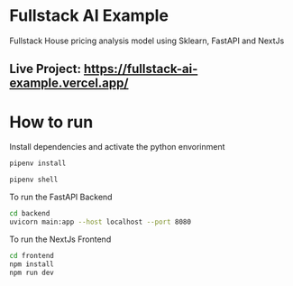 # Fullstack AI Example
Fullstack House pricing analysis model using Sklearn, FastAPI and NextJs
## Live Project: https://fullstack-ai-example.vercel.app/



# How to run
Install dependencies and activate the python envorinment

```bash
pipenv install
```

```bash
pipenv shell
```



To run the FastAPI Backend 
```bash
cd backend
uvicorn main:app --host localhost --port 8080 
```

To run the NextJs Frontend
```bash
cd frontend
npm install
npm run dev
```
